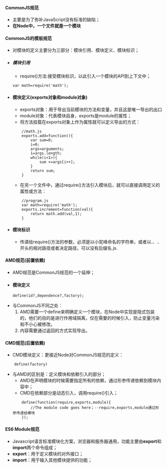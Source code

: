 #### CommonJS规范
- 主要是为了弥补JavaScript没有标准的缺陷；
- **在Node中，一个文件就是一个模块**

#### CommonJS的模板规范
- 对模块的定义主要分为三部分：模块引用、模块定义、模块标识；
- ##### 模块引用
    - require()方法:接受模块标识，以此引入一个模块的API到上下文中；
    ```
    var math=require('math');
    ```
- #### 模块定义(exports对象和module对象)
    - exports对象：用于导出当前模块的方法和变量，并且这是唯一导出的出口
    - module对象：代表模块自身，exports是module的属性；
    - 将方法挂载在exports对象上作为属性就可以定义导出的方式：
    ```
        //math.js
        exports.add=function(){
            var sum=0;
            i=0;
            args=arguments;
            1=args.length;
            while(i<1>){
                sum +=args[i++];
            }
            return sum;
        }
    ```
    - 在另一个文件中，通过require()方法引入模块后，就可以直接调用定义的属性或方法：
    ```
        //program.js
        var math=require('math');
        exports.increment=function(val){
            return math.add(val,1);
        }
    ```
- #### 模块标识
    - 传递给require()方法的参数，必须是以小驼峰命名的字符串，或者以.、..开头的相对路径或者决定路径，可以没有后缀名.js.

#### AMD规范(前置依赖)
- AMD规范是CommonJS规范的一个延伸；
- #### 模块定义
    ```
    define(id?,dependence?,factory);
    ```
- 与CommonJS不同之处：
    1. AMD需要一个define来明确定义一个模块，在Node中实现是隐式包装的，他们的目的是进行作用域隔离，仅在需要的时候引入，防止变量污染和不小心被修改。
    2. 内容需要通过返回的方式实现导出。

#### CMD规范(后置依赖)
- CMD模块定义：更接近Node对CommonJS规范的定义：
```
    define(factory)
```
- 与AMD的区别是：定义模块和依赖引入的部分；
    - AMD在声明模块的时候需要指定所有的依赖，通过形参传递依赖到模块内容中；
    - CMD在依赖部分是动态引入，调用require()引入；
    ```
        define(function(require,exports,module){
            //The module code goes here；--require,exports,module通过形参传递给模块
        });
    ```

#### ES6 Module规范
- Javascript语言标准模块化方案，浏览器和服务器通用，功能主要由**export**和**import**两个命令组成；
- **export**：用于定义模块的对外接口；
- **import**：用于输入其他模块提供的功能；